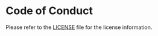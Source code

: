 # Code of Conduct

Please refer to the [LICENSE](https://gitlab.com/Zillowe/Zillwen/Zusty/Zoi/-/blob/main/LICENSE) file for the license information.
